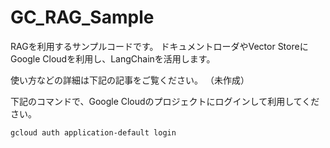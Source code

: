 # GC_RAG_Sample
RAGを利用するサンプルコードです。
ドキュメントローダやVector StoreにGoogle Cloudを利用し、LangChainを活用します。


使い方などの詳細は下記の記事をご覧ください。
（未作成）

下記のコマンドで、Google Cloudのプロジェクトにログインして利用してください。

```
gcloud auth application-default login
```